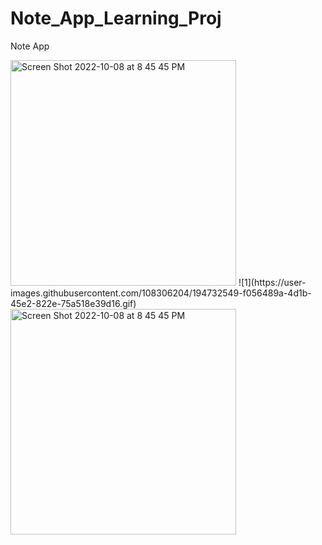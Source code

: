 # Note_App_Learning_Proj
Note App

<img width="361" alt="Screen Shot 2022-10-08 at 8 45 45 PM" src="https://user-images.githubusercontent.com/108306204/194732547-b59b71ca-922e-4d80-8b9c-e67f0b4c95ff.png">
![1](https://user-images.githubusercontent.com/108306204/194732549-f056489a-4d1b-45e2-822e-75a518e39d16.gif)
<img width="361" alt="Screen Shot 2022-10-08 at 8 45 45 PM" src="https://user-images.githubusercontent.com/108306204/194732549-f056489a-4d1b-45e2-822e-75a518e39d16.gif">
